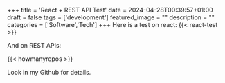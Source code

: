 +++
title = 'React + REST API Test'
date = 2024-04-28T00:39:57+01:00
draft = false
tags = ['development']
featured_image = ""
description = ""
categories = ['Software','Tech']
+++
Here is a test on react:
{{< react-test >}}

And on REST APIs:

{{< howmanyrepos >}}

Look in my Github for details.